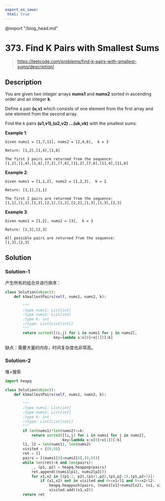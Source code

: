 ```yaml
---
export_on_save:
 html: true
---
```

@import "/blog_head.md"

# 373. Find K Pairs with Smallest Sums

> <https://leetcode.com/problems/find-k-pairs-with-smallest-sums/description/>

## Description

You are given two integer arrays **nums1** and **nums2** sorted in ascending order and an integer **k**.

Define a pair **(u,v)** which consists of one element from the first array and one element from the second array.

Find the k pairs **(u1,v1),(u2,v2) ...(uk,vk)** with the smallest sums.

**Example 1**:
```
Given nums1 = [1,7,11], nums2 = [2,4,6],  k = 3

Return: [1,2],[1,4],[1,6]

The first 3 pairs are returned from the sequence:
[1,2],[1,4],[1,6],[7,2],[7,4],[11,2],[7,6],[11,4],[11,6]
```
**Example 2**:
```
Given nums1 = [1,1,2], nums2 = [1,2,3],  k = 2

Return: [1,1],[1,1]

The first 2 pairs are returned from the sequence:
[1,1],[1,1],[1,2],[2,1],[1,2],[2,2],[1,3],[1,3],[2,3]
```

**Example 3**:
```
Given nums1 = [1,2], nums2 = [3],  k = 3 

Return: [1,3],[2,3]

All possible pairs are returned from the sequence:
[1,3],[2,3]
```

## Solution

### Solution-1

产生所有的组合并进行排序：
```python {class=line-numbers}
class Solution(object):
    def kSmallestPairs(self, nums1, nums2, k):

        """
        :type nums1: List[int]
        :type nums2: List[int]
        :type k: int
        :rtype: List[List[int]]
        """
        return sorted([(i,j) for i in nums1 for j in nums2], 
                      key=lambda x:x[0]+x[1])[:k]
```
缺点：需要大量的内存，时间复杂度也非常高。

### Solution-2

堆+搜索
```python {class=line-numbers}
import heapq

class Solution(object):
    def kSmallestPairs(self, nums1, nums2, k):

        """
        :type nums1: List[int]
        :type nums2: List[int]
        :type k: int
        :rtype: List[List[int]]
        """
        if len(nums1)*len(nums2)<=k:
            return sorted([(i,j) for i in nums1 for j in nums2],
                          key=lambda x:x[0]+x[1])[:k]
        l1, l2 = len(nums1), len(nums2)
        visited = {(0,0)}
        ret = []
        pairs = [(nums1[0]+nums2[0],(0,0))]
        while len(ret)<k and len(pairs):
            _, (p1, p2) = heapq.heappop(pairs)
            ret.append((nums1[p1], nums2[p2]))
            for x1,x2 in [(p1-1, p2),(p1+1,p2),(p1,p2-1),(p1,p2+1)]:
                if (x1,x2) not in visited and 0<=x1<l1 and 0<=x2<l2:
                    heapq.heappush(pairs, (nums1[x1]+nums2[x2], (x1, x2)))
                    visited.add((x1,x2))
        return ret
```
